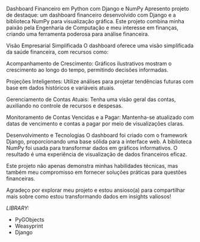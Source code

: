 Dashboard Financeiro em Python com Django e NumPy
Apresento projeto de destaque: um dashboard financeiro desenvolvido com Django e a biblioteca NumPy para visualização gráfica. Este projeto combina minha paixão pela Engenharia de Computação e meu interesse em finanças, criando uma ferramenta poderosa para análise financeira.

Visão Empresarial Simplificada
O dashboard oferece uma visão simplificada da saúde financeira, com recursos como:

Acompanhamento de Crescimento: Gráficos ilustrativos mostram o crescimento ao longo do tempo, permitindo decisões informadas.

Projeções Inteligentes: Utilize análises para projetar tendências futuras com base em dados históricos e variáveis atuais.

Gerenciamento de Contas Atuais: Tenha uma visão geral das contas, auxiliando no controle de recursos e despesas.

Monitoramento de Contas Vencidas e a Pagar: Mantenha-se atualizado com datas de vencimento e contas a pagar por meio de visualizações claras.

Desenvolvimento e Tecnologias
O dashboard foi criado com o framework Django, proporcionando uma base sólida para a interface web. A biblioteca NumPy foi usada para transformar dados em gráficos informativos. O resultado é uma experiência de visualização de dados financeiros eficaz.

Este projeto não apenas demonstra minhas habilidades técnicas, mas também meu compromisso em fornecer soluções práticas para questões financeiras.

Agradeço por explorar meu projeto e estou ansioso(a) para compartilhar mais sobre como estou transformando dados em insights valiosos!

*LIBRARY:*
- PyGObjects
- Weasyprint
- Django


